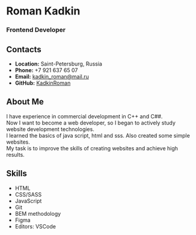 # __Roman Kadkin__

### Frontend Developer

## __Contacts__
- __Location:__ Saint-Petersburg, Russia
- __Phone:__ +7 921 637 65 07
- __Email:__ kadkin_roman@mail.ru
- __GitHub:__ [KadkinRoman](https://github.com/KadkinRoman/)

## __About Me__
I have experience in commercial development in C++ and C##.  
Now I want to become a web developer, so I began to actively study website development technologies.  
I learned the basics of java script, html and sss. Also created some simple websites.  
My task is to improve the skills of creating websites and achieve high results.

## __Skills__
- HTML
- CSS/SASS
- JavaScript
- Git
- BEM methodology
- Figma
- Editors: VSCode